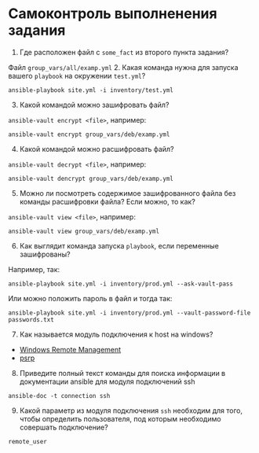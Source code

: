 # Самоконтроль выполненения задания

1. Где расположен файл с `some_fact` из второго пункта задания?

Файл `group_vars/all/examp.yml`
2. Какая команда нужна для запуска вашего `playbook` на окружении `test.yml`?
```
ansible-playbook site.yml -i inventory/test.yml
```
3. Какой командой можно зашифровать файл?

`ansible-vault encrypt <file>`, например:
```
ansible-vault encrypt group_vars/deb/examp.yml
```
4. Какой командой можно расшифровать файл?

`ansible-vault decrypt <file>`, например:
```
ansible-vault dencrypt group_vars/deb/examp.yml
```
5. Можно ли посмотреть содержимое зашифрованного файла без команды расшифровки файла? Если можно, то как?

`ansible-vault view <file>`, например:
```
ansible-vault view group_vars/deb/examp.yml
```
6. Как выглядит команда запуска `playbook`, если переменные зашифрованы?

Например, так:

`ansible-playbook site.yml -i inventory/prod.yml --ask-vault-pass`

Или можно положить пароль в файл и тогда так:

`ansible-playbook site.yml -i inventory/prod.yml --vault-password-file passwords.txt`

7. Как называется модуль подключения к host на windows?

- [Windows Remote Management](https://docs.ansible.com/ansible/latest/user_guide/windows_winrm.html)
- [psrp](https://docs.ansible.com/ansible/latest/collections/ansible/builtin/psrp_connection.html)

8. Приведите полный текст команды для поиска информации в документации ansible для модуля подключений ssh

```
ansible-doc -t connection ssh
```

9. Какой параметр из модуля подключения `ssh` необходим для того, чтобы определить пользователя, под которым необходимо совершать подключение?

`remote_user`
